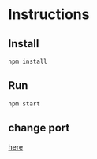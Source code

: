 # Instructions

## Install
`npm install`

## Run
`npm start`

## change port
[here](./server.js#l26)
